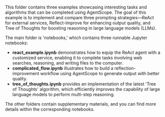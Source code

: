 This folder contains three examples showcasing interesting tasks and algorithms that can be completed using AgentScope. The goal of this example is to implement and compare three prompting strategies—ReAct for external services, Reflect-Improve for enhancing output quality, and Tree of Thoughts for boosting reasoning in large language models (LLMs).

 The main folder is 'notebooks,' which contains three runnable Jupyter notebooks:

- **react_example.ipynb** demonstrates how to equip the ReAct agent with a customized service, enabling it to complete tasks involving web searches, reasoning, and writing files to the computer.
- **complicated_flow.ipynb** illustrates how to build a reflection-improvement workflow using AgentScope to generate output with better quality.
- **tree_of_thoughts.ipynb** provides an implementation of the latest 'Tree of Thoughts' algorithm, which efficiently improves the capability of large language models to perform multi-step reasoning.

The other folders contain supplementary materials, and you can find more details within the corresponding notebooks.